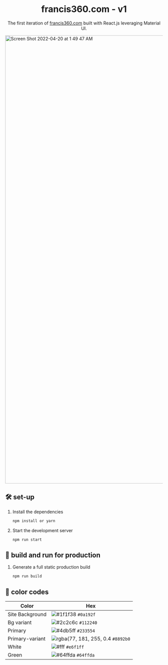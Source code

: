 <p align="center">
</p>
<h1 align="center">
  francis360.com - v1
</h1>
<p align="center">
  The first iteration of <a href="https://francis360.com" target="_blank">francis360.com</a> built with React.js leveraging Material UI.
</p>

<img width="1435" alt="Screen Shot 2022-04-20 at 1 49 47 AM" src="https://user-images.githubusercontent.com/77220007/164169421-2747db6b-f8de-494b-bf6f-73f369c779f4.png">

## 🛠 set-up

1. Install the dependencies

   ```sh
   npm install or yarn
   ```

2. Start the development server

   ```sh
   npm run start
   ```


## 🚀 build and run for production

1. Generate a full static production build

   ```sh
   npm run build
   ```
   
## 🎨 color codes

| Color          | Hex                                                                |
| -------------- | ------------------------------------------------------------------ |
| Site Background| ![#1f1f38](https://via.placeholder.com/10/0a192f?text=+) `#0a192f` |
| Bg variant     | ![#2c2c6c](https://via.placeholder.com/10/0a192f?text=+) `#112240` |
| Primary        | ![#4db5ff](https://via.placeholder.com/10/303C55?text=+) `#233554` |
| Primary-variant| ![rgba(77, 181, 255, 0.4](https://via.placeholder.com/10/8892b0?text=+) `#8892b0` |
| White          | ![#fff](https://via.placeholder.com/10/e6f1ff?text=+) `#e6f1ff` |
| Green          | ![#64ffda](https://via.placeholder.com/10/64ffda?text=+) `#64ffda` |
